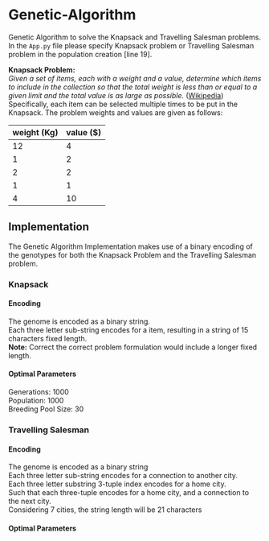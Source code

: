 # Genetic-Algorithm
Genetic Algorithm to solve the Knapsack and Travelling Salesman problems. 
In the `App.py` file please specify Knapsack problem or Travelling Salesman problem in the population creation [line 19].

**Knapsack Problem:**  \
_Given a set of items, each with a weight and a value, determine which items to include in the collection so that the total weight is less than or equal to a given limit and the total value is as large as possible._ ([Wikipedia](https://en.wikipedia.org/wiki/Knapsack_problem)) \
Specifically, each item can be selected multiple times to be put in the Knapsack. 
The problem weights and values are given as follows: 

| weight (Kg) | value ($) |
|-------------|-----------|
| 12          | 4         |
| 1           | 2         |
| 2           | 2         |
| 1           | 1         |
| 4           | 10        |


## Implementation
The Genetic Algorithm Implementation makes use of a binary encoding of the genotypes for both the 
Knapsack Problem and the Travelling Salesman problem. 

### Knapsack
#### Encoding
The genome is encoded as a binary string. \
Each three letter sub-string encodes for a item, resulting in a string of 15 characters fixed length. \
**Note:** Correct the correct problem formulation would include a longer fixed length.

#### Optimal Parameters
Generations: 1000 \
Population: 1000 \
Breeding Pool Size: 30

### Travelling Salesman
#### Encoding
The genome is encoded as a binary string \
Each three letter sub-string encodes for a connection to another city. \
Each three letter substring 3-tuple index encodes for a home city. \
Such that each three-tuple encodes for a home city, and a connection to the next city. \
Considering 7 cities, the string length will be 21 characters

#### Optimal Parameters

